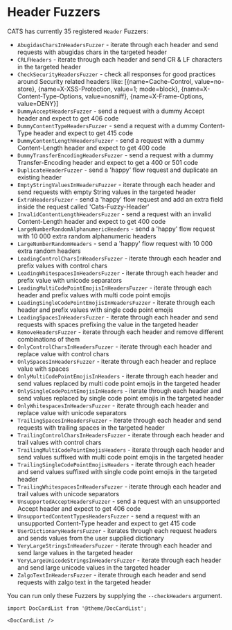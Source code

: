 # Header Fuzzers
CATS has currently 35 registered `Header`  Fuzzers:
- `AbugidasCharsInHeadersFuzzer` -  iterate through each header and send requests with abugidas chars in the targeted header
- `CRLFHeaders` - iterate through each header and send CR & LF characters in the targeted header
- `CheckSecurityHeadersFuzzer` - check all responses for good practices around Security related headers like: [{name=Cache-Control, value=no-store}, {name=X-XSS-Protection, value=1; mode=block}, {name=X-Content-Type-Options, value=nosniff}, {name=X-Frame-Options, value=DENY}]
- `DummyAcceptHeadersFuzzer` - send a request with a dummy Accept header and expect to get 406 code
- `DummyContentTypeHeadersFuzzer` - send a request with a dummy Content-Type header and expect to get 415 code
- `DummyContentLengthHeadersFuzzer` - send a request with a dummy Content-Length header and expect to get 400 code
- `DummyTransferEncodingHeadersFuzzer` - send a request with a dummy Transfer-Encoding header and expect to get a 400 or 501 code
- `DuplicateHeaderFuzzer` - send a 'happy' flow request and duplicate an existing header
- `EmptyStringValuesInHeadersFuzzer` - iterate through each header and send requests with empty String values in the targeted header
- `ExtraHeadersFuzzer` - send a 'happy' flow request and add an extra field inside the request called 'Cats-Fuzzy-Header'
- `InvalidContentLengthHeadersFuzzer` - send a request with an invalid Content-Length header and expect to get 400 code
- `LargeNumberRandomAlphanumericHeaders` - send a 'happy' flow request with 10 000 extra random alphanumeric headers
- `LargeNumberRandomHeaders` - send a 'happy' flow request with 10 000 extra random headers
- `LeadingControlCharsInHeadersFuzzer` - iterate through each header and prefix values with control chars
- `LeadingWhitespacesInHeadersFuzzer` - iterate through each header and prefix value with unicode separators
- `LeadingMultiCodePointEmojisInHeadersFuzzer` - iterate through each header and prefix values with multi code point emojis
- `LeadingSingleCodePointEmojisInHeadersFuzzer` - iterate through each header and prefix values with single code point emojis
- `LeadingSpacesInHeadersFuzzer` - iterate through each header and send requests with spaces prefixing the value in the targeted header
- `RemoveHeadersFuzzer` - iterate through each header and remove different combinations of them
- `OnlyControlCharsInHeadersFuzzer` - iterate through each header and replace value with control chars
- `OnlySpacesInHeadersFuzzer` - iterate through each header and replace value with spaces
- `OnlyMultiCodePointEmojisInHeaders` - iterate through each header and send values replaced by multi code point emojis in the targeted header
- `OnlySingleCodePointEmojisInHeaders` - iterate through each header and send values replaced by single code point emojis in the targeted header
- `OnlyWhitespacesInHeadersFuzzer` - iterate through each header and replace value with unicode separators
- `TrailingSpacesInHeadersFuzzer` - iterate through each header and send requests with trailing spaces in the targeted header
- `TrailingControlCharsInHeadersFuzzer` - iterate through each header and trail values with control chars
- `TrailingMultiCodePointEmojisHeaders` - iterate through each header and send values suffixed with multi code point emojis in the targeted header
- `TrailingSingleCodePointEmojisHeaders` - iterate through each header and send values suffixed with single code point emojis in the targeted header
- `TrailingWhitespacesInHeadersFuzzer` - iterate through each header and trail values with unicode separators
- `UnsupportedAcceptHeadersFuzzer` - send a request with an unsupported Accept header and expect to get 406 code
- `UnsupportedContentTypesHeadersFuzzer` - send a request with an unsupported Content-Type header and expect to get 415 code
- `UserDictionaryHeadersFuzzer` - iterates through each request headers and sends values from the user supplied dictionary
- `VeryLargeStringsInHeadersFuzzer` - iterate through each header and send large values in the targeted header
- `VeryLargeUnicodeStringsInHeadersFuzzer` - iterate through each header and send large unicode values in the targeted header
- `ZalgoTextInHeadersFuzzer` - iterate through each header and send requests with zalgo text in the targeted header

You can run only these Fuzzers by supplying the `--checkHeaders` argument.

```mdx-code-block
import DocCardList from '@theme/DocCardList';

<DocCardList />
```